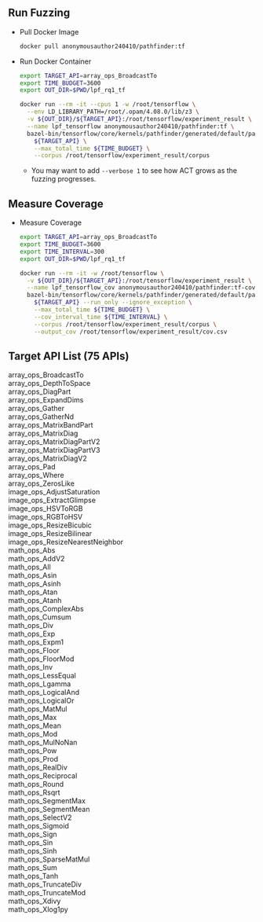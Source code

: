 ## Run Fuzzing

 - Pull Docker Image
	 ```bash
	 docker pull anonymousauthor240410/pathfinder:tf
	 ```

 - Run Docker Container
	```bash
	export TARGET_API=array_ops_BroadcastTo
	export TIME_BUDGET=3600
	export OUT_DIR=$PWD/lpf_rq1_tf
	
	docker run --rm -it --cpus 1 -w /root/tensorflow \
	  --env LD_LIBRARY_PATH=/root/.opam/4.08.0/lib/z3 \
	  -v ${OUT_DIR}/${TARGET_API}:/root/tensorflow/experiment_result \
	  --name lpf_tensorflow anonymousauthor240410/pathfinder:tf \
	  bazel-bin/tensorflow/core/kernels/pathfinder/generated/default/pathfinder_driver_main \
	    ${TARGET_API} \
	    --max_total_time ${TIME_BUDGET} \
	    --corpus /root/tensorflow/experiment_result/corpus
	```
	* You may want to add `--verbose 1` to see how ACT grows as the fuzzing progresses.

## Measure Coverage

  - Measure Coverage
	```bash
	export TARGET_API=array_ops_BroadcastTo
	export TIME_BUDGET=3600
	export TIME_INTERVAL=300
	export OUT_DIR=$PWD/lpf_rq1_tf
	
	docker run --rm -it -w /root/tensorflow \
	  -v ${OUT_DIR}/${TARGET_API}:/root/tensorflow/experiment_result \
	  --name lpf_tensorflow_cov anonymousauthor240410/pathfinder:tf-cov \
	  bazel-bin/tensorflow/core/kernels/pathfinder/generated/default/pathfinder_driver_main \
	    ${TARGET_API} --run_only --ignore_exception \
	    --max_total_time ${TIME_BUDGET} \
	    --cov_interval_time ${TIME_INTERVAL} \
	    --corpus /root/tensorflow/experiment_result/corpus \
	    --output_cov /root/tensorflow/experiment_result/cov.csv
  	```

## Target API List (75 APIs)

array_ops_BroadcastTo\
array_ops_DepthToSpace\
array_ops_DiagPart\
array_ops_ExpandDims\
array_ops_Gather\
array_ops_GatherNd\
array_ops_MatrixBandPart\
array_ops_MatrixDiag\
array_ops_MatrixDiagPartV2\
array_ops_MatrixDiagPartV3\
array_ops_MatrixDiagV2\
array_ops_Pad\
array_ops_Where\
array_ops_ZerosLike\
image_ops_AdjustSaturation\
image_ops_ExtractGlimpse\
image_ops_HSVToRGB\
image_ops_RGBToHSV\
image_ops_ResizeBicubic\
image_ops_ResizeBilinear\
image_ops_ResizeNearestNeighbor\
math_ops_Abs\
math_ops_AddV2\
math_ops_All\
math_ops_Asin\
math_ops_Asinh\
math_ops_Atan\
math_ops_Atanh\
math_ops_ComplexAbs\
math_ops_Cumsum\
math_ops_Div\
math_ops_Exp\
math_ops_Expm1\
math_ops_Floor\
math_ops_FloorMod\
math_ops_Inv\
math_ops_LessEqual\
math_ops_Lgamma\
math_ops_LogicalAnd\
math_ops_LogicalOr\
math_ops_MatMul\
math_ops_Max\
math_ops_Mean\
math_ops_Mod\
math_ops_MulNoNan\
math_ops_Pow\
math_ops_Prod\
math_ops_RealDiv\
math_ops_Reciprocal\
math_ops_Round\
math_ops_Rsqrt\
math_ops_SegmentMax\
math_ops_SegmentMean\
math_ops_SelectV2\
math_ops_Sigmoid\
math_ops_Sign\
math_ops_Sin\
math_ops_Sinh\
math_ops_SparseMatMul\
math_ops_Sum\
math_ops_Tanh\
math_ops_TruncateDiv\
math_ops_TruncateMod\
math_ops_Xdivy\
math_ops_Xlog1py
